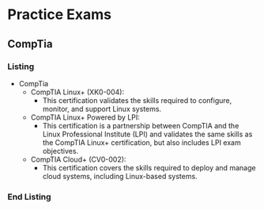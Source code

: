 
# Practice Exams
## CompTia
### Listing 

- CompTia
  - CompTIA Linux+ (XK0-004):
    - This certification validates the skills required to configure, monitor, and support Linux systems.
  - CompTIA Linux+ Powered by LPI:
    - This certification is a partnership between CompTIA and the Linux Professional Institute (LPI) and validates the same skills as the CompTIA Linux+ certification, but also includes LPI exam objectives.
  - CompTIA Cloud+ (CV0-002):
    - This certification covers the skills required to deploy and manage cloud systems, including Linux-based systems.

### End Listing
